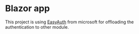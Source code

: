 # Blazor app

This project is using [EasyAuth](https://learn.microsoft.com/en-gb/azure/app-service/overview-authentication-authorization) from microsoft for offloading the authentication to other module. 